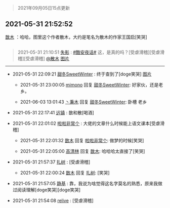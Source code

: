> 2021年09月05日15点更新
<link rel="stylesheet" href="https://cdn.jsdelivr.net/gh/taotie6/sampleJSON@main/css/photo_show.css">


 ## 2021-05-31 21:52:52 

 [㪚木](https://www.coolapk.com/feed/27372967?shareKey=NjE1MmRjZDZhNTRjNjEzMTc4MDE~) ：哈哈，图里这个作者散木，大约是笔名为散木的作家王国启[笑哭] 

<div class="album">
<img class="img-item" src="" />
</div>

> 2021-05-31 21:10:51 
> [失影](https://www.coolapk.com/feed/27371923?shareKey=MjlkNWIxMjY0MDg2NjEzMTc4MDE~) : <a class="feed-link-tag" href="/t/酷安夜话?type=0">#酷安夜话#</a> 这，是真的吗？[受虐滑稽][受虐滑稽][受虐滑稽] <a class="feed-link-uname" href="/u/散木">@散木</a> 
[图片](http://image.coolapk.com/feed/2021/0531/21/2893218_8a71b7d7_6648_3309@3325x2494.jpeg)

 ------- 

- 2021-05-31 22:09:21 [甜冬SweetWinter](uid=1967207) : 终于查到了[doge笑哭] [图片](http://image.coolapk.com/feed/2021/0531/22/1967207_fd2a3af4_0160_2273@1080x2340.jpeg)

    - 2021-05-31 23:00:05 [mimono](uid=1302072) 回复 [甜冬SweetWinter](uid=1967207): 好家伙，还是老乡。 

    - 2021-06-03 13:01:43 [丶秉木](uid=3455802) 回复 [甜冬SweetWinter](uid=1967207): 卧槽 老乡 

- 2021-05-31 22:17:41 [远镇](uid=1471248) : 㪚和散[喝酒] 

- 2021-05-31 22:01:02 [啦啦非常个](uid=2011605) : 大佬的文章什么时候能上语文课本[受虐滑稽] 

    - 2021-05-31 22:01:32 [㪚木](uid=1081091) 回复 [啦啦非常个](uid=2011605): 做梦的时候[笑哭] 

    - 2021-05-31 22:05:00 [高清林](uid=8114305) 回复 [㪚木](uid=1081091): 哈哈哈太直接了[笑哭] 

- 2021-05-31 21:57:37 [扎树](uid=2254178) : [受虐滑稽] 

    - 2021-05-31 22:00:24 [㪚木](uid=1081091) 回复 [扎树](uid=2254178): [笑哭] 

- 2021-05-31 21:57:05 [静基](uid=1353091) : 靠，我说为啥觉得这名字莫名的熟悉，原来我做过阅读理解[doge笑哭][doge笑哭] 

- 2021-05-31 21:54:08 [relive](uid=1401589) : [受虐滑稽] 


